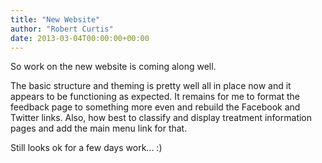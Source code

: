 ```yaml
---
title: "New Website"
author: "Robert Curtis"
date: 2013-03-04T00:00:00+00:00
---
```


So work on the new website is coming along well.

The basic structure and theming is pretty well all in place now and it appears to be functioning as expected. It remains for me to format the feedback page to something more even and rebuild the Facebook and Twitter links.
Also, how best to classify and display treatment information pages and add the main menu link for that.

Still looks ok for a few days work... :)
